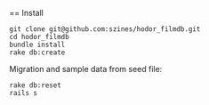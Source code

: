 == Install

    git clone git@github.com:szines/hodor_filmdb.git
    cd hodor_filmdb
    bundle install
    rake db:create

Migration and sample data from seed file:

    rake db:reset
    rails s
